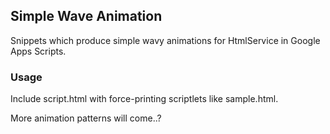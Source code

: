 ## Simple Wave Animation
Snippets which produce simple wavy animations
for HtmlService in Google Apps Scripts.

### Usage
Include script.html with force-printing scriptlets like sample.html.

More animation patterns will come..?